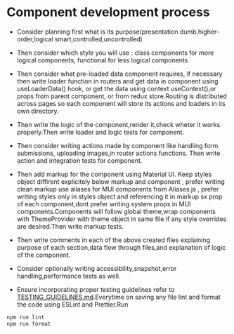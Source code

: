 # Component development process

* Consider planning first what is its purpose(presentation dumb,higher-order,logical smart,controlled,uncontrolled) 

* Then consider which style you will use : class components for more logical components, functional for less logical components

* Then consider what pre-loaded data component requires, if necessary then write loader function in routers and get data in component using useLoaderData() hook, or get the data using context useContext(),or props from parent component, or from redux store.Routing is distributed across pages so each component will store its actions and loaders in its own directory.

* Then write the logic of the component,render it,check wheter it works properly.Then write loader and logic tests for component.

* Then consider writing actions made by component like handling form submissions, uploading images,in router actions functions. Then write action and integration tests for component.

* Then add markup for the component using Material UI. Keep styles object diffirent explicitely below markup and component , prefer writing clean markup use aliases for MUI components from Aliases.js , prefer writing styles only in styles object and referencing it in markup sx prop of each component,dont prefer writing system props in MUI components.Components will follow global theme,wrap components with ThemeProvider with theme object in same file if any style overrides are desired.Then write markup tests.

* Then write comments in each of the above created files explaining purpose of each section,data flow through files,and explanation of logic of the component.

* Consider optionally writing accessibility,snapshot,error handling,performance tests as well.

* Ensure incorporating proper testing guidelines refer to [TESTING_GUIDELINES.md](TESTING_GUIDLINES.md).Everytime on saving any file lint and format the code using ESLint and Prettier.Run
```Bash
npm run lint
npm run format
```